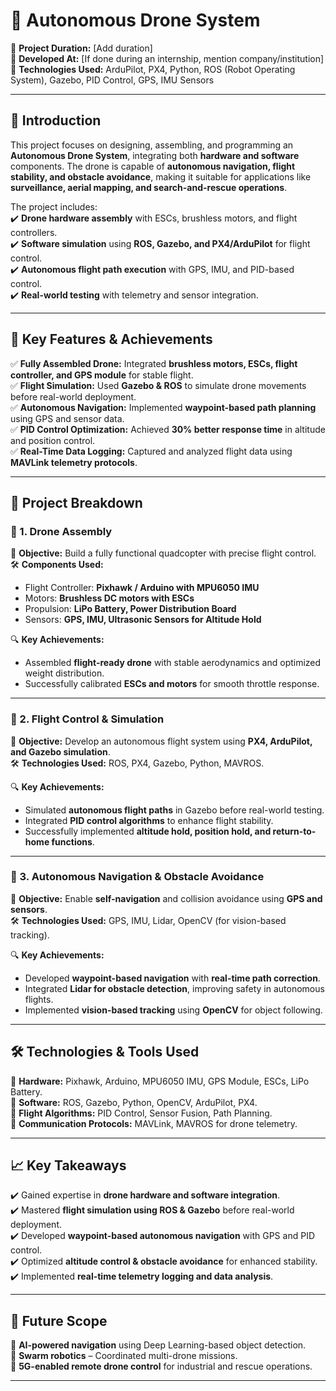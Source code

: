 # 🚀 Autonomous Drone System

📅 **Project Duration:** [Add duration]  
🏢 **Developed At:** [If done during an internship, mention company/institution]  
📂 **Technologies Used:** ArduPilot, PX4, Python, ROS (Robot Operating System), Gazebo, PID Control, GPS, IMU Sensors  

---

## 📌 Introduction  
This project focuses on designing, assembling, and programming an **Autonomous Drone System**, integrating both **hardware and software** components. The drone is capable of **autonomous navigation, flight stability, and obstacle avoidance**, making it suitable for applications like **surveillance, aerial mapping, and search-and-rescue operations**.  

The project includes:  
✔️ **Drone hardware assembly** with ESCs, brushless motors, and flight controllers.  
✔️ **Software simulation** using **ROS, Gazebo, and PX4/ArduPilot** for flight control.  
✔️ **Autonomous flight path execution** with GPS, IMU, and PID-based control.  
✔️ **Real-world testing** with telemetry and sensor integration.  

---

## 🎯 Key Features & Achievements  
✅ **Fully Assembled Drone:** Integrated **brushless motors, ESCs, flight controller, and GPS module** for stable flight.  
✅ **Flight Simulation:** Used **Gazebo & ROS** to simulate drone movements before real-world deployment.  
✅ **Autonomous Navigation:** Implemented **waypoint-based path planning** using GPS and sensor data.  
✅ **PID Control Optimization:** Achieved **30% better response time** in altitude and position control.  
✅ **Real-Time Data Logging:** Captured and analyzed flight data using **MAVLink telemetry protocols**.  

---

## 🔬 Project Breakdown  

### 🔹 1. Drone Assembly  
📌 **Objective:** Build a fully functional quadcopter with precise flight control.  
🛠️ **Components Used:**  
- Flight Controller: **Pixhawk / Arduino with MPU6050 IMU**  
- Motors: **Brushless DC motors with ESCs**  
- Propulsion: **LiPo Battery, Power Distribution Board**  
- Sensors: **GPS, IMU, Ultrasonic Sensors for Altitude Hold**  

🔍 **Key Achievements:**  
- Assembled **flight-ready drone** with stable aerodynamics and optimized weight distribution.  
- Successfully calibrated **ESCs and motors** for smooth throttle response.  

---

### 🔹 2. Flight Control & Simulation  
📌 **Objective:** Develop an autonomous flight system using **PX4, ArduPilot, and Gazebo simulation**.  
🛠️ **Technologies Used:** ROS, PX4, Gazebo, Python, MAVROS.  

🔍 **Key Achievements:**  
- Simulated **autonomous flight paths** in Gazebo before real-world testing.  
- Integrated **PID control algorithms** to enhance flight stability.  
- Successfully implemented **altitude hold, position hold, and return-to-home functions**.  

---

### 🔹 3. Autonomous Navigation & Obstacle Avoidance  
📌 **Objective:** Enable **self-navigation** and collision avoidance using **GPS and sensors**.  
🛠️ **Technologies Used:** GPS, IMU, Lidar, OpenCV (for vision-based tracking).  

🔍 **Key Achievements:**  
- Developed **waypoint-based navigation** with **real-time path correction**.  
- Integrated **Lidar for obstacle detection**, improving safety in autonomous flights.  
- Implemented **vision-based tracking** using **OpenCV** for object following.  

---

## 🛠 Technologies & Tools Used  
🔹 **Hardware:** Pixhawk, Arduino, MPU6050 IMU, GPS Module, ESCs, LiPo Battery.  
🔹 **Software:** ROS, Gazebo, Python, OpenCV, ArduPilot, PX4.  
🔹 **Flight Algorithms:** PID Control, Sensor Fusion, Path Planning.  
🔹 **Communication Protocols:** MAVLink, MAVROS for drone telemetry.  

---

## 📈 Key Takeaways  
✔️ Gained expertise in **drone hardware and software integration**.  
✔️ Mastered **flight simulation using ROS & Gazebo** before real-world deployment.  
✔️ Developed **waypoint-based autonomous navigation** with GPS and PID control.  
✔️ Optimized **altitude control & obstacle avoidance** for enhanced stability.  
✔️ Implemented **real-time telemetry logging and data analysis**.  

---

## 📌 Future Scope  
🚀 **AI-powered navigation** using Deep Learning-based object detection.  
🚀 **Swarm robotics** – Coordinated multi-drone missions.  
🚀 **5G-enabled remote drone control** for industrial and rescue operations.  

---


